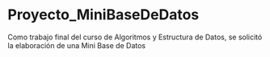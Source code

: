 # Proyecto_MiniBaseDeDatos
Como trabajo final del curso de Algoritmos y Estructura de Datos, se solicitó la elaboración de una Mini Base de Datos

